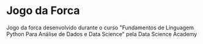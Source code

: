 # Jogo da Forca
Jogo da forca desenvolvido durante o curso "Fundamentos de Linguagem Python Para Análise de Dados e Data Science" pela Data Science Academy
